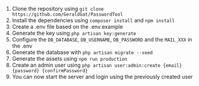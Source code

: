 1. Clone the repository using `git clone https://github.com/GeraldGat/PasswordTool`
2. Install the dependencies using `composer install` and `npm install`
3. Create a .env file based on the .env.example
4. Generate the key using `php artisan key:generate`
5. Configure the `DB_DATABASE`, `DB_USERNAME`, `DB_PASSWORD` and the `MAIL_XXX` in the .env
6. Generate the database with `php artisan migrate --seed`
7. Generate the assets using `npm run production`
8. Create an admin user using `php artisan user:admin:create {email} {password} {confirmPassword}`
9. You can now start the server and login using the previously created user
